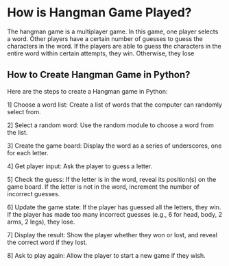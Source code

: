 # How is Hangman Game Played?

The hangman game is a multiplayer game. In this game, one player selects a word. Other players have a certain number of guesses to guess the characters in the word. If the players are able to guess the characters in the entire word within certain attempts, they win. Otherwise, they lose

## How to Create Hangman Game in Python?

Here are the steps to create a Hangman game in Python:

1] Choose a word list: Create a list of words that the computer can randomly select from.

2] Select a random word: Use the random module to choose a word from the list.

3] Create the game board: Display the word as a series of underscores, one for each letter.

4] Get player input: Ask the player to guess a letter.

5] Check the guess:
If the letter is in the word, reveal its position(s) on the game board.
If the letter is not in the word, increment the number of incorrect guesses.

6] Update the game state:
If the player has guessed all the letters, they win.
If the player has made too many incorrect guesses (e.g., 6 for head, body, 2 arms, 2 legs), they lose.

7] Display the result: Show the player whether they won or lost, and reveal the correct word if they lost.

8] Ask to play again: Allow the player to start a new game if they wish.
